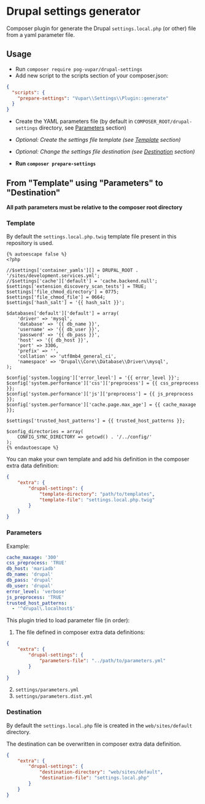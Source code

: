 # Drupal settings generator

Composer plugin for generate the Drupal `settings.local.php` (or other) file from a yaml parameter file.

## Usage

* Run `composer require pog-vupar/drupal-settings`
* Add new script to the scripts section of your composer.json:
```json
{
  "scripts": {
    "prepare-settings": "Vupar\\Settings\\Plugin::generate"
  }
}
```
* Create the YAML parameters file (by default in `COMPOSER_ROOT/drupal-settings` directory, see [Parameters](#parameters) section)
* *Optional: Create the settings file template (see [Template](#template) section)*
* *Optional: Change the settings file destination (see [Destination](#destination) section)*

* **Run `composer prepare-settings`**

## From "Template" using "Parameters" to "Destination"

**All path parameters must be relative to the composer root directory**

### Template

By default the `settings.local.php.twig` template file present in this repository is used.
```twig
{% autoescape false %}
<?php

//$settings['container_yamls'][] = DRUPAL_ROOT . '/sites/development.services.yml';
//$settings['cache']['default'] = 'cache.backend.null';
$settings['extension_discovery_scan_tests'] = TRUE;
$settings['file_chmod_directory'] = 0775;
$settings['file_chmod_file'] = 0664;
$settings['hash_salt'] = '{{ hash_salt }}';

$databases['default']['default'] = array(
    'driver' => 'mysql',
    'database' => '{{ db_name }}',
    'username' => '{{ db_user }}',
    'password' => '{{ db_pass }}',
    'host' => '{{ db_host }}',
    'port' => 3306,
    'prefix' => '',
    'collation' => 'utf8mb4_general_ci',
    'namespace' => 'Drupal\\Core\\Database\\Driver\\mysql',
);

$config['system.logging']['error_level'] = '{{ error_level }}';
$config['system.performance']['css']['preprocess'] = {{ css_preprocess }};
$config['system.performance']['js']['preprocess'] = {{ js_preprocess }};
$config['system.performance']['cache.page.max_age'] = {{ cache_maxage }};

$settings['trusted_host_patterns'] = {{ trusted_host_patterns }};

$config_directories = array(
    CONFIG_SYNC_DIRECTORY => getcwd() . '/../config/'
);
{% endautoescape %}

```

You can make your own template and add his definition in the composer extra data definition:

```json
{
    "extra": {
        "drupal-settings": {
            "template-directory": "path/to/templates",
            "template-file": "settings.local.php.twig"
        }
    }
}
```

### Parameters

Example:
```yaml
cache_maxage: '300'
css_preprocess: 'TRUE'
db_host: 'mariadb'
db_name: 'drupal'
db_pass: 'drupal'
db_user: 'drupal'
error_level: 'verbose'
js_preprocess: 'TRUE'
trusted_host_patterns:
  - '^drupal\.localhost$'
```

This plugin tried to load parameter file (in order):
1. The file defined in composer extra data definitions:
```json
{
    "extra": {
        "drupal-settings": {
            "parameters-file": "../path/to/parameters.yml"
        }
    }
}
```
2. `settings/parameters.yml`
3. `settings/parameters.dist.yml`

### Destination

By default the `settings.local.php` file is created in the `web/sites/default` directory.

The destination can be overwritten in composer extra data definition.

```json
{
    "extra": {
        "drupal-settings": {
            "destination-directory": "web/sites/default",
            "destination-file": "settings.local.php"
        }
    }
}
``` 
